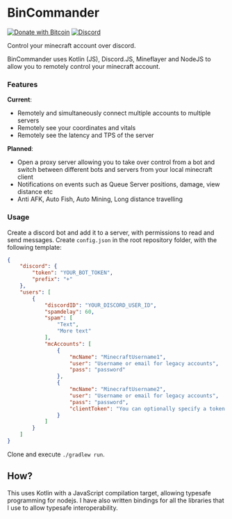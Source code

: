 # BinCommander
[![Donate with Bitcoin](https://en.cryptobadges.io/badge/small/12fApkUEecKA8UP6PAiNrGP1d2mvr1XXk9)](https://en.cryptobadges.io/donate/12fApkUEecKA8UP6PAiNrGP1d2mvr1XXk9)
[![Discord](https://img.shields.io/discord/658373639137132595?logo=discord&logoColor=white)](https://discord.gg/9wA2G8E)

Control your minecraft account over discord.

BinCommander uses Kotlin (JS), Discord.JS, Mineflayer and NodeJS to allow you to remotely control your minecraft account.

### Features
**Current**:
- Remotely and simultaneously connect multiple accounts to multiple servers
- Remotely see your coordinates and vitals
- Remotely see the latency and TPS of the server

**Planned**:
- Open a proxy server allowing you to take over control from a bot and switch between different bots and servers from
your local minecraft client
- Notifications on events such as Queue Server positions, damage, view distance etc
- Anti AFK, Auto Fish, Auto Mining, Long distance travelling

### Usage
Create a discord bot and add it to a server, with permissions to read and send messages.
Create `config.json` in the root repository folder, with the following template:
```json
{
    "discord": {
        "token": "YOUR_BOT_TOKEN",
        "prefix": "+"
    },
    "users": [
        {
            "discordID": "YOUR_DISCORD_USER_ID",
			"spamdelay": 60,
            "spam": [
                "Text",
                "More text"
            ],
            "mcAccounts": [
                {
                    "mcName": "MinecraftUsername1",
                    "user": "Username or email for legacy accounts",
                    "pass": "password"
                },
                {
                    "mcName": "MinecraftUsername2",
                    "user": "Username or email for legacy accounts",
                    "pass": "password",
                    "clientToken": "You can optionally specify a token instead of a username/password combination"
                }
            ]
        }
    ]
}
```
Clone and execute `./gradlew run`.

## How?
This uses Kotlin with a JavaScript compilation target, allowing typesafe programming for nodejs. I have also written
bindings for all the libraries that I use to allow typesafe interoperability.
